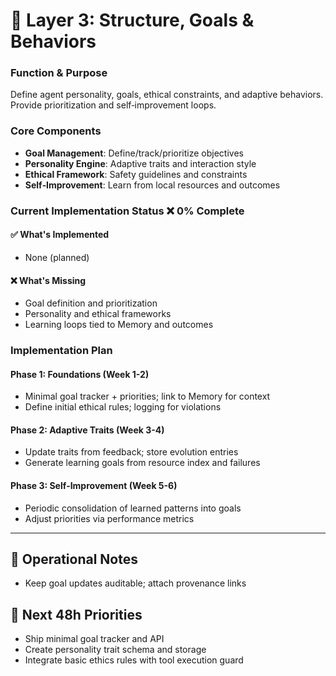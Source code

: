 # 🧭 Layer 3: Structure, Goals & Behaviors

### **Function & Purpose**
Define agent personality, goals, ethical constraints, and adaptive behaviors. Provide prioritization and self‑improvement loops.

### **Core Components**
- **Goal Management**: Define/track/prioritize objectives
- **Personality Engine**: Adaptive traits and interaction style
- **Ethical Framework**: Safety guidelines and constraints
- **Self‑Improvement**: Learn from local resources and outcomes

### **Current Implementation Status** ❌ **0% Complete**

#### **✅ What's Implemented**
- None (planned)

#### **❌ What's Missing**
- Goal definition and prioritization
- Personality and ethical frameworks
- Learning loops tied to Memory and outcomes

### **Implementation Plan**

#### **Phase 1: Foundations (Week 1-2)**
- Minimal goal tracker + priorities; link to Memory for context
- Define initial ethical rules; logging for violations

#### **Phase 2: Adaptive Traits (Week 3-4)**
- Update traits from feedback; store evolution entries
- Generate learning goals from resource index and failures

#### **Phase 3: Self‑Improvement (Week 5-6)**
- Periodic consolidation of learned patterns into goals
- Adjust priorities via performance metrics

---

## 🧪 Operational Notes
- Keep goal updates auditable; attach provenance links

## 🎯 Next 48h Priorities
- Ship minimal goal tracker and API
- Create personality trait schema and storage
- Integrate basic ethics rules with tool execution guard
